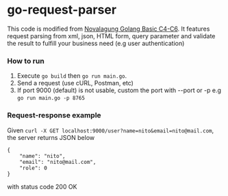 # go-request-parser

This code is modified from [Novalagung Golang Basic C4-C6](https://dasarpemrogramangolang.novalagung.com/C-http-error-handling.html). It features request parsing from xml, json, HTML form, query parameter and validate the result to fulfill your business need (e.g user authentication)

### How to run

1. Execute `go build` then `go run main.go`.
2. Send a request (use cURL, Postman, etc)
3. If port 9000 (default) is not usable, custom the port with --port or -p e.g `go run main.go -p 8765`

### Request-response example
Given `curl -X GET localhost:9000/user?name=nito&email=nito@mail.com`, the server returns JSON below
```
{
    "name": "nito",
    "email": "nito@mail.com",
    "role": 0
}
```
with status code 200 OK